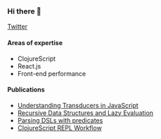 ### Hi there 👋

[Twitter](https://twitter.com/roman01la)

#### Areas of expertise
- ClojureScript
- React.js
- Front-end performance

#### Publications
- [Understanding Transducers in JavaScript](https://dev.to/romanliutikov/understanding-transducers-in-javascript-4pdg)
- [Recursive Data Structures and Lazy Evaluation](https://dev.to/romanliutikov/recursive-data-structures-and-lazy-evaluation-16e0)
- [Parsing DSLs with predicates](https://dev.to/romanliutikov/parsing-dsls-with-predicates-14hi)
- [ClojureScript REPL Workflow](https://dev.to/romanliutikov/clojurescript-repl-workflow-427a)
